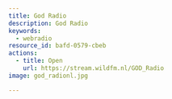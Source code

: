 ```yaml
---
title: God Radio
description: God Radio
keywords:
  - webradio
resource_id: bafd-0579-cbeb
actions:
  - title: Open
    url: https://stream.wildfm.nl/GOD_Radio
image: god_radionl.jpg

---
```






